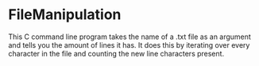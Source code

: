# FileManipulation

This C command line program takes the name of a .txt file as an argument and tells you the amount of lines it has. It does this by iterating over every character in the file and counting the new line characters present.

